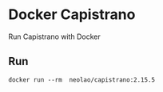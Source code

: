 Docker Capistrano
=================

Run Capistrano with Docker


Run
---

    docker run --rm  neolao/capistrano:2.15.5


